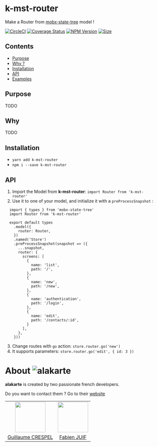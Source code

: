 # k-mst-router

Make a Router from [mobx-state-tree](https://github.com/mobxjs/mobx-state-tree) model !

[![CircleCI](https://circleci.com/gh/alakarteio/k-mst-router.svg?style=shield)](https://circleci.com/gh/alakarteio/k-mst-router) [![Coverage Status](https://coveralls.io/repos/github/alakarteio/k-mst-router/badge.svg?branch=master)](https://coveralls.io/github/alakarteio/k-mst-router?branch=master) [![NPM Version](https://badge.fury.io/js/k-mst-router.svg)](https://www.npmjs.com/package/k-mst-router)
[![Size](http://img.badgesize.io/alakarteio/k-mst-router/master/index.js.svg)]()

## Contents
 - [Purpose](#purpose)
 - [Why ?](#why)
 - [Installation](#installation)
 - [API](#api)
 - [Examples](#examples)

## Purpose
TODO

## Why
TODO

## Installation
 - `yarn add k-mst-router`
 - `npm i --save k-mst-router`

## API
  1. Import the Model from **k-mst-router**: `import Router from 'k-mst-router'`
  2. Use it to one of your model, and initialize it with a `preProcessSnapshot` :
  ```es6
    import { types } from 'mobx-state-tree'
    import Router from 'k-mst-router'

    export default types
      .model({
        router: Router,
      })
      .named('Store')
      .preProcessSnapshot(snapshot => ({
        ...snapshot,
        router: {
          screens: [
            {
              name: 'list',
              path: '/',
            },
            {
              name: 'new',
              path: '/new',
            },
            {
              name: 'authentication',
              path: '/login',
            },
            {
              name: 'edit',
              path: '/contacts/:id',
            }
          ],
        },
      }))
  ```
  3. Change routes with `go` action: `store.router.go('new')`
  4. It supports parameters: `store.router.go('edit', { id: 3 })`

# About ![alakarte](https://i.imgur.com/PKlqzvj.png)
**alakarte** is created by two passionate french developers.

Do you want to contact them ? Go to their [website](http://alakarte.io)

<table border="0">
 <tr>
  <td align="center"><img src="https://avatars1.githubusercontent.com/u/26094222?s=460&v=4" width="100" /></td>
  <td align="center"><img src="https://avatars1.githubusercontent.com/u/17828231?s=460&v=4" width="100" /></td>
 </tr>
 <tr>
  <td align="center"><a href="https://github.com/guillaumecrespel">Guillaume CRESPEL</a></td>
  <td align="center"><a href="https://github.com/fabienjuif">Fabien JUIF</a></td>
</table>
